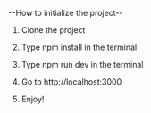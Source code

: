 --How to initialize the project--

1. Clone the project

2. Type npm install in the terminal

3. Type npm run dev in the terminal

4. Go to http://localhost:3000

5. Enjoy!